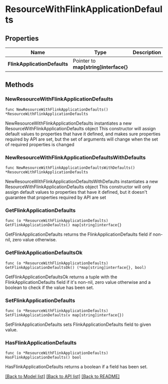# ResourceWithFlinkApplicationDefaults

## Properties

Name | Type | Description | Notes
------------ | ------------- | ------------- | -------------
**FlinkApplicationDefaults** | Pointer to **map[string]interface{}** |  | [optional] 

## Methods

### NewResourceWithFlinkApplicationDefaults

`func NewResourceWithFlinkApplicationDefaults() *ResourceWithFlinkApplicationDefaults`

NewResourceWithFlinkApplicationDefaults instantiates a new ResourceWithFlinkApplicationDefaults object
This constructor will assign default values to properties that have it defined,
and makes sure properties required by API are set, but the set of arguments
will change when the set of required properties is changed

### NewResourceWithFlinkApplicationDefaultsWithDefaults

`func NewResourceWithFlinkApplicationDefaultsWithDefaults() *ResourceWithFlinkApplicationDefaults`

NewResourceWithFlinkApplicationDefaultsWithDefaults instantiates a new ResourceWithFlinkApplicationDefaults object
This constructor will only assign default values to properties that have it defined,
but it doesn't guarantee that properties required by API are set

### GetFlinkApplicationDefaults

`func (o *ResourceWithFlinkApplicationDefaults) GetFlinkApplicationDefaults() map[string]interface{}`

GetFlinkApplicationDefaults returns the FlinkApplicationDefaults field if non-nil, zero value otherwise.

### GetFlinkApplicationDefaultsOk

`func (o *ResourceWithFlinkApplicationDefaults) GetFlinkApplicationDefaultsOk() (*map[string]interface{}, bool)`

GetFlinkApplicationDefaultsOk returns a tuple with the FlinkApplicationDefaults field if it's non-nil, zero value otherwise
and a boolean to check if the value has been set.

### SetFlinkApplicationDefaults

`func (o *ResourceWithFlinkApplicationDefaults) SetFlinkApplicationDefaults(v map[string]interface{})`

SetFlinkApplicationDefaults sets FlinkApplicationDefaults field to given value.

### HasFlinkApplicationDefaults

`func (o *ResourceWithFlinkApplicationDefaults) HasFlinkApplicationDefaults() bool`

HasFlinkApplicationDefaults returns a boolean if a field has been set.


[[Back to Model list]](../README.md#documentation-for-models) [[Back to API list]](../README.md#documentation-for-api-endpoints) [[Back to README]](../README.md)


